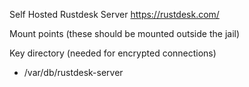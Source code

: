 Self Hosted Rustdesk Server
https://rustdesk.com/

Mount points (these should be mounted outside the jail)

  Key directory (needed for encrypted connections)
  - /var/db/rustdesk-server
